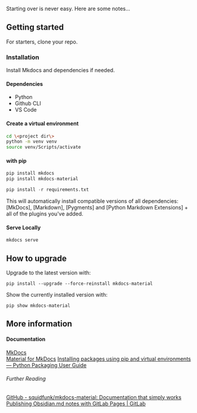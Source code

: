Starting over is never easy. Here are some notes...

## Getting started

For starters, clone your repo.

### Installation

Install Mkdocs and dependencies if needed. 

#### Dependencies 
- Python
- Github CLI
- VS Code
  
#### Create a virtual environment

``` sh
cd \<project dir\>
python -m venv venv
source venv/Scripts/activate
```

#### with pip 

``` py
pip install mkdocs
pip install mkdocs-material

```

``` py
pip install -r requirements.txt
```

This will automatically install compatible versions of all dependencies:
[MkDocs], [Markdown], [Pygments] and [Python Markdown Extensions] + all of the plugins you've added.

#### Serve Locally
 ```
 mkdocs serve
 ```

## How to upgrade

Upgrade to the latest version with:

```
pip install --upgrade --force-reinstall mkdocs-material
```

Show the currently installed version with:

```
pip show mkdocs-material
```


## More information

#### Documentation
[MkDocs](https://www.mkdocs.org/) <br />
[Material for MkDocs](https://squidfunk.github.io/mkdocs-material/)
[Installing packages using pip and virtual environments — Python Packaging User Guide](https://packaging.python.org/en/latest/guides/installing-using-pip-and-virtual-environments/)


###### Further Reading 
[GitHub - squidfunk/mkdocs-material: Documentation that simply works](https://github.com/squidfunk/mkdocs-material) <br />
[Publishing Obsidian.md notes with GitLab Pages | GitLab](https://about.gitlab.com/blog/2022/03/15/publishing-obsidian-notes-with-gitlab-pages/)


